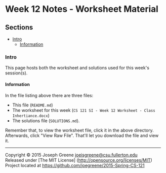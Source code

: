 # Week 12 Notes - Worksheet Material

## Sections
- [Intro](#intro)
  - [Information](#information)
    
### Intro
This page hosts both the worksheet and solutions used for this week's session(s).

#### Information
In the file listing above there are three files: 
- This file (`README.md`)
- The worksheet for this week (`CS 121 SI - Week 12 Worksheet - Class Inhertiance.docx`)
- The solutions file (`SOLUTIONS.md`).

Remember that, to view the worksheet file, click it in the above directory. Afterwards, click 
"View Raw File". That'll let you download the file and view it.

-------------------------------------------------------------------------------

Copyright &copy; 2015 Joseph Greene <joeisgreene@csu.fullerton.edu>  
Released under [The MIT License] (http://opensource.org/licenses/MIT)  
Project located at <https://github.com/joegreene/2015-Spring-CS-121>
